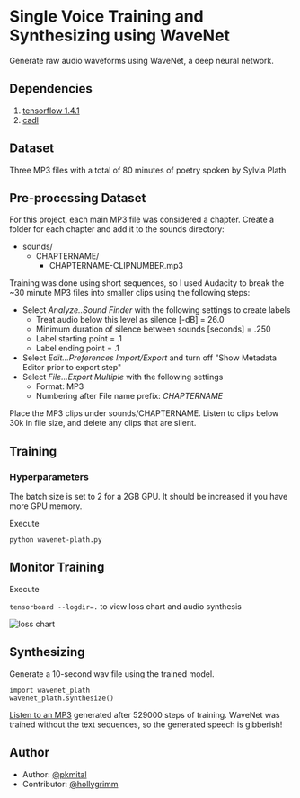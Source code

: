 # Single Voice Training and Synthesizing using WaveNet

Generate raw audio waveforms using WaveNet, a deep neural network.

## Dependencies

1. [tensorflow 1.4.1](https://www.tensorflow.org/install/)
1. [cadl](https://github.com/pkmital/pycadl)

## Dataset

Three MP3 files with a total of 80 minutes of poetry spoken by Sylvia Plath

## Pre-processing Dataset

For this project, each main MP3 file was considered a chapter. Create a folder for each chapter and add it to the sounds directory:

* sounds/
    * CHAPTERNAME/
        * CHAPTERNAME-CLIPNUMBER.mp3

Training was done using short sequences, so I used Audacity to break the ~30 minute MP3 files into smaller clips using the following steps:

* Select *Analyze..Sound Finder* with the following settings to create labels
  * Treat audio below this level as silence [-dB] = 26.0
  * Minimum duration of silence between sounds [seconds] = .250
  * Label starting point = .1
  * Label ending point = .1
* Select *Edit...Preferences Import/Export* and turn off "Show Metadata Editor prior to export step"
* Select *File...Export Multiple* with the following settings
  * Format: MP3
  * Numbering after File name prefix: *CHAPTERNAME*

Place the MP3 clips under sounds/CHAPTERNAME. Listen to clips below 30k in file size, and delete any clips that are silent.


## Training

### Hyperparameters
The batch size is set to 2 for a 2GB GPU. It should be increased if you have more GPU memory.

Execute

```python wavenet-plath.py```

## Monitor Training

Execute

```tensorboard --logdir=.``` to view loss chart and audio synthesis

![loss chart](chart_loss_52900_2018-03-29.png "Loss chart after 529000 steps of training")


## Synthesizing
Generate a 10-second wav file using the trained model.

```
import wavenet_plath
wavenet_plath.synthesize()
```

[Listen to an MP3](synthesis_52900_2018-03-29.mp3) generated after 529000 steps of training. WaveNet was trained without the text sequences, so the generated speech is gibberish!

## Author
- Author: [@pkmital](https://github.com/pkmital)
- Contributor: [@hollygrimm](https://github.com/hollygrimm)